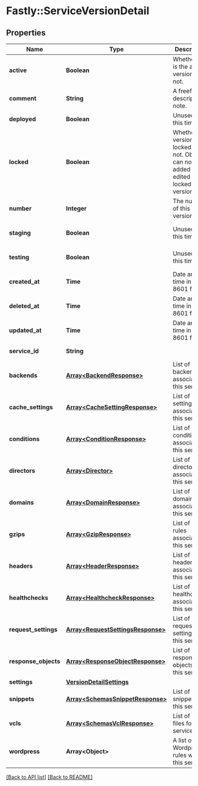 # Fastly::ServiceVersionDetail

## Properties

| Name | Type | Description | Notes |
| ---- | ---- | ----------- | ----- |
| **active** | **Boolean** | Whether this is the active version or not. | [optional][default to false] |
| **comment** | **String** | A freeform descriptive note. | [optional] |
| **deployed** | **Boolean** | Unused at this time. | [optional] |
| **locked** | **Boolean** | Whether this version is locked or not. Objects can not be added or edited on locked versions. | [optional][default to false] |
| **number** | **Integer** | The number of this version. | [optional][readonly] |
| **staging** | **Boolean** | Unused at this time. | [optional][default to false] |
| **testing** | **Boolean** | Unused at this time. | [optional][default to false] |
| **created_at** | **Time** | Date and time in ISO 8601 format. | [optional][readonly] |
| **deleted_at** | **Time** | Date and time in ISO 8601 format. | [optional][readonly] |
| **updated_at** | **Time** | Date and time in ISO 8601 format. | [optional][readonly] |
| **service_id** | **String** |  | [optional][readonly] |
| **backends** | [**Array&lt;BackendResponse&gt;**](BackendResponse.md) | List of backends associated to this service. | [optional] |
| **cache_settings** | [**Array&lt;CacheSettingResponse&gt;**](CacheSettingResponse.md) | List of cache settings associated to this service. | [optional] |
| **conditions** | [**Array&lt;ConditionResponse&gt;**](ConditionResponse.md) | List of conditions associated to this service. | [optional] |
| **directors** | [**Array&lt;Director&gt;**](Director.md) | List of directors associated to this service. | [optional] |
| **domains** | [**Array&lt;DomainResponse&gt;**](DomainResponse.md) | List of domains associated to this service. | [optional] |
| **gzips** | [**Array&lt;GzipResponse&gt;**](GzipResponse.md) | List of gzip rules associated to this service. | [optional] |
| **headers** | [**Array&lt;HeaderResponse&gt;**](HeaderResponse.md) | List of headers associated to this service. | [optional] |
| **healthchecks** | [**Array&lt;HealthcheckResponse&gt;**](HealthcheckResponse.md) | List of healthchecks associated to this service. | [optional] |
| **request_settings** | [**Array&lt;RequestSettingsResponse&gt;**](RequestSettingsResponse.md) | List of request settings for this service. | [optional] |
| **response_objects** | [**Array&lt;ResponseObjectResponse&gt;**](ResponseObjectResponse.md) | List of response objects for this service. | [optional] |
| **settings** | [**VersionDetailSettings**](VersionDetailSettings.md) |  | [optional] |
| **snippets** | [**Array&lt;SchemasSnippetResponse&gt;**](SchemasSnippetResponse.md) | List of VCL snippets for this service. | [optional] |
| **vcls** | [**Array&lt;SchemasVclResponse&gt;**](SchemasVclResponse.md) | List of VCL files for this service. | [optional] |
| **wordpress** | **Array&lt;Object&gt;** | A list of Wordpress rules with this service. | [optional] |

[[Back to API list]](../../README.md#endpoints) [[Back to README]](../../README.md)

